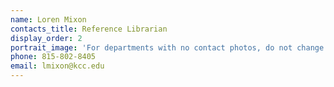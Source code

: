 ```yaml
---
name: Loren Mixon
contacts_title: Reference Librarian
display_order: 2
portrait_image: 'For departments with no contact photos, do not change this field.'
phone: 815-802-8405
email: lmixon@kcc.edu
---
```


